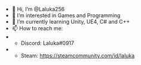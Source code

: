 - 👋 Hi, I’m @Laluka256
- 👀 I’m interested in Games and Programming
- 🌱 I’m currently learning Unity, UE4, C# and C++
- 📫 How to reach me:
- - Discord: Laluka#0917
- - Steam: https://steamcommunity.com/id/laluka
